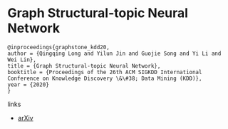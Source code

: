 # Graph Structural-topic Neural Network

```
@inproceedings{graphstone_kdd20,
author = {Qingqing Long and Yilun Jin and Guojie Song and Yi Li and Wei Lin},
title = {Graph Structural-topic Neural Network},
booktitle = {Proceedings of the 26th ACM SIGKDD International Conference on Knowledge Discovery \&\#38; Data Mining (KDD)},
year = {2020}
}
```

links
- [arXiv](https://arxiv.org/abs/2006.14278)
